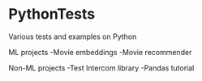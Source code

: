 # PythonTests
Various tests and examples on Python

ML projects
-Movie embeddings
-Movie recommender

Non-ML projects
-Test Intercom library
-Pandas tutorial
